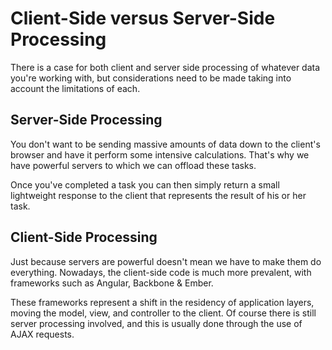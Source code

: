 
# Client-Side versus Server-Side Processing

There is a case for both client and server side processing of whatever data you're working with, but considerations need to be made taking into account the limitations of each.

## Server-Side Processing

You don't want to be sending massive amounts of data down to the client's browser and have it perform some intensive calculations. That's why we have powerful servers to which we can offload these tasks.

Once you've completed a task you can then simply return a small lightweight response to the client that represents the result of his or her task.

## Client-Side Processing

Just because servers are powerful doesn't mean we have to make them do everything. Nowadays, the client-side code is much more prevalent, with frameworks such as Angular, Backbone & Ember.

These frameworks represent a shift in the residency of application layers, moving the model, view, and controller to the client. Of course there is still server processing involved, and this is usually done through the use of AJAX requests.
